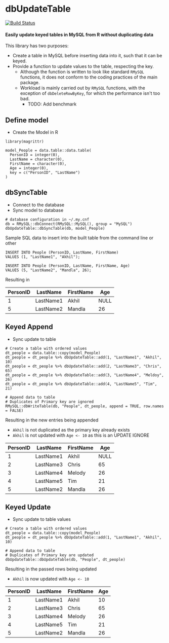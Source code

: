 # dbUpdateTable

[![Build Status](https://travis-ci.org/AkhilNairAmey/dbUpdateTable.svg?branch=master)](https://travis-ci.org/AkhilNairAmey/dbUpdateTable)

#### Easily update keyed tables in MySQL from R without duplicating data

This library has two purposes:
 - Create a table in MySQL before inserting data into it, such that it can be keyed.
 - Provide a function to update values to the table, respecting the key.
   - Although the function is written to look like standard `RMySQL` functions, it does not conform to the coding practices of the main package.
   - Workload is mainly carried out by `RMySQL` functions, with the exception of `dbDeleteRowByKey`, for which the performance isn't too bad.
     - TODO: Add benchmark
   
## Define model

 - Create the Model in R

```
library(magrittr)

model_People = data.table::data.table(
  PersonID = integer(0),
  LastName = character(0),
  FirstName = character(0),
  Age = integer(0),
  key = c("PersonID", "LastName")
)
```

## dbSyncTable 

 - Connect to the database
 - Sync model to database

```
# database configuration in ~/.my.cnf
db = RMySQL::dbConnect(RMySQL::MySQL(), group = "MySQL")
dbUpdateTable::dbSyncTable(db, model_People)
```

Sample SQL data to insert into the built table from the command line or other

```
INSERT INTO People (PersonID, LastName, FirstName)
VALUES (1, "LastName1", "Akhil");

INSERT INTO People (PersonID, LastName, FirstName, Age)
VALUES (5, "LastName2", "Mandla", 26);
```

Resulting in

| PersonID | LastName  | FirstName | Age  |
|----------|-----------|-----------|------|
|        1 | LastName1 | Akhil     | NULL |
|        5 | LastName2 | Mandla    |   26 |

## Keyed Append

 - Sync update to table
 
```
# Create a table with ordered values
dt_people = data.table::copy(model_People)
dt_people = dt_people %>% dbUpdateTable::add(1, "LastName1", "Akhil", 10)
dt_people = dt_people %>% dbUpdateTable::add(2, "LastName3", "Chris",  65)
dt_people = dt_people %>% dbUpdateTable::add(3, "LastName4", "Meldoy", 26)
dt_people = dt_people %>% dbUpdateTable::add(4, "LastName5", "Tim",    21)

# Append data to table
# Duplicates of Primary key are ignored
RMySQL::dbWriteTable(db, "People", dt_people, append = TRUE, row.names = FALSE)
```

Resulting in the new entries being appended
 - `Akhil` is not duplicated as the primary key already exists
 - `Akhil` is not updated with `Age <- 10` as this is an UPDATE IGNORE

| PersonID | LastName  | FirstName | Age  |
|----------|-----------|-----------|------|
|        1 | LastName1 | Akhil     | NULL |
|        2 | LastName3 | Chris     |   65 |
|        3 | LastName4 | Melody    |   26 |
|        4 | LastName5 | Tim       |   21 |
|        5 | LastName2 | Mandla    |   26 |

## Keyed Update

 - Sync update to table values

```
# Create a table with ordered values
dt_people = data.table::copy(model_People)
dt_people = dt_people %>% dbUpdateTable::add(1, "LastName1", "Akhil", 10)

# Append data to table
# Duplicates of Primary key are updated
dbUpdateTable::dbUpdateTable(db, "People", dt_people)
```

Resulting in the passed rows being updated
 - `Akhil` is now updated with `Age <- 10`
 
| PersonID | LastName  | FirstName | Age  |
|----------|-----------|-----------|------|
|    1     | LastName1 | Akhil     |   10 |
|    2     | LastName3 | Chris     |   65 |
|    3     | LastName4 | Melody    |   26 |
|    4     | LastName5 | Tim       |   21 |
|    5     | LastName2 | Mandla    |   26 |

